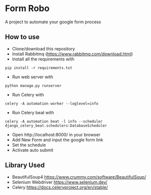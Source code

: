 # Form Robo
A project to automate your google form process


## How to use
- Clone/download this repository
- Install Rabbitmq (https://www.rabbitmq.com/download.html)
- Install all the requirements with 
```
pip install -r requirements.txt
```
- Run web server with 
```
python manage.py runserver
```
- Run Celery with 
```
celery -A automation worker --loglevel=info
```
- Run Celery beat with
```
celery -A automation beat -l info --scheduler django_celery_beat.schedulers:DatabaseScheduler
```
- Open http://localhost:8000/ in your browser
- Add New Form and input the google form link
- Set the schedule
- Activate auto submit


## Library Used
- BeautifulSoup4 https://www.crummy.com/software/BeautifulSoup/
- Selenium Webdriver https://www.selenium.dev/
- Celery https://docs.celeryproject.org/en/stable/

